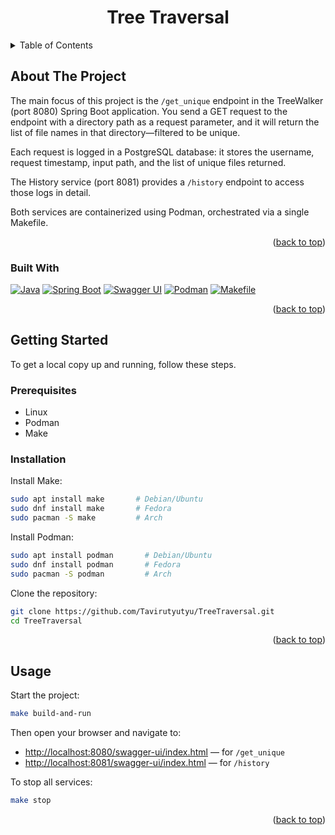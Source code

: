 <a id="readme-top"></a>


<h1 align="center">Tree Traversal</h1>

 

<details>
  <summary>Table of Contents</summary>
  <ol>
    <li>
      <a href="#about-the-project">About The Project</a>
      <ul>
        <li><a href="#built-with">Built With</a></li>
      </ul>
    </li>
    <li>
      <a href="#getting-started">Getting Started</a>
      <ul>
        <li><a href="#prerequisites">Prerequisites</a></li>
        <li><a href="#installation">Installation</a></li>
      </ul>
    </li>
    <li><a href="#usage">Usage</a></li>
  </ol>
</details>

## About The Project

The main focus of this project is the `/get_unique` endpoint in the TreeWalker (port 8080) Spring Boot application. You send a GET request to the endpoint with a directory path as a request parameter, and it will return the list of file names in that directory—filtered to be unique.

Each request is logged in a PostgreSQL database: it stores the username, request timestamp, input path, and the list of unique files returned.

The History service (port 8081) provides a `/history` endpoint to access those logs in detail.

Both services are containerized using Podman, orchestrated via a single Makefile.

<p align="right">(<a href="#readme-top">back to top</a>)</p>

### Built With

[![Java](https://img.shields.io/badge/Java-21-blue?style=flat-square\&logo=openjdk)](https://openjdk.org/projects/jdk/21/)
[![Spring Boot](https://img.shields.io/badge/Spring%20Boot-3.2.5-brightgreen?style=flat-square\&logo=spring)](https://spring.io/projects/spring-boot)
[![Swagger UI](https://img.shields.io/badge/SwaggerUI-2.5.0-orange?style=flat-square\&logo=swagger)](https://swagger.io/tools/swagger-ui/)
[![Podman](https://img.shields.io/badge/Podman-container-lightgrey?style=flat-square\&logo=podman)](https://podman.io/)
[![Makefile](https://img.shields.io/badge/Makefile-Automation-yellow?style=flat-square)](https://www.gnu.org/software/make/)

<p align="right">(<a href="#readme-top">back to top</a>)</p>

## Getting Started

To get a local copy up and running, follow these steps.

### Prerequisites

* Linux
* Podman
* Make

### Installation

Install Make:

```bash
sudo apt install make       # Debian/Ubuntu
sudo dnf install make       # Fedora
sudo pacman -S make         # Arch
```

Install Podman:

```bash
sudo apt install podman       # Debian/Ubuntu
sudo dnf install podman       # Fedora
sudo pacman -S podman         # Arch
```

Clone the repository:

```bash
git clone https://github.com/Tavirutyutyu/TreeTraversal.git
cd TreeTraversal
```

<p align="right">(<a href="#readme-top">back to top</a>)</p>

## Usage

Start the project:

```bash
make build-and-run
```

Then open your browser and navigate to:

* [http://localhost:8080/swagger-ui/index.html](http://localhost:8080/swagger-ui/index.html) — for `/get_unique`
* [http://localhost:8081/swagger-ui/index.html](http://localhost:8081/swagger-ui/index.html) — for `/history`

To stop all services:

```bash
make stop
```

<p align="right">(<a href="#readme-top">back to top</a>)</p>


[contributors-shield]: https://img.shields.io/github/contributors/github_username/repo_name.svg?style=for-the-badge
[contributors-url]: https://github.com/github_username/repo_name/graphs/contributors
[forks-shield]: https://img.shields.io/github/forks/github_username/repo_name.svg?style=for-the-badge
[forks-url]: https://github.com/github_username/repo_name/network/members
[stars-shield]: https://img.shields.io/github/stars/github_username/repo_name.svg?style=for-the-badge
[stars-url]: https://github.com/github_username/repo_name/stargazers
[issues-shield]: https://img.shields.io/github/issues/github_username/repo_name.svg?style=for-the-badge
[issues-url]: https://github.com/github_username/repo_name/issues
[license-shield]: https://img.shields.io/github/license/github_username/repo_name.svg?style=for-the-badge
[license-url]: https://github.com/github_username/repo_name/blob/master/LICENSE.txt
[linkedin-shield]: https://img.shields.io/badge/-LinkedIn-black.svg?style=for-the-badge&logo=linkedin&colorB=555
[linkedin-url]: https://linkedin.com/in/linkedin_username
[product-screenshot]: images/screenshot.png
